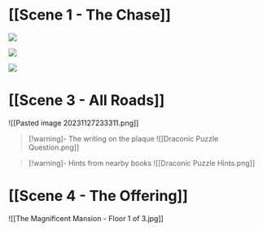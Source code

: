 # [[Scene 1 - The Chase]]

![](https://lh7-us.googleusercontent.com/hYHKTGUh6tlYvrfG21huKZIxMeh_9o5F3bvHdvrpBABG2uU8E7z2tWXbWvQ7NpYrairBTmxPSXYFsyPohg8dJYGkk7Yc3YZu03pcHxl1bheeHLpJTmUsn9P1M8OESylHjfaIzxGATZVe_kEIWqF-AYI)

![](https://lh7-us.googleusercontent.com/SPqVjOBIZBzVP_C7B6qWSQJIT18cEb-x32LkTqRPCU5Z_wkg7d7djmuLYOD_RIyhK8XD1Az8I2JaWWOOyYkx6OngtjdJS29yGhEGDB4EhkreC_-z8IOGztrgMp6PQ4VrVxc-jB9mjvsAsnP_sveQnx8)

![](https://lh7-us.googleusercontent.com/06GCA1eCx5aRkZGAI7zQu2lQUVyXphjK-7U_uWlQsqd0cVVtyPDHZVr4t4q38biIZAMqpatTwNncQwoLsjHtrWRvGFXSG9xxcBfgarUaHzfcDjzAKU8Kike1zPAi2zt7MtksQ0uCdnykLGuYNXBrjtk)


# [[Scene 3 - All Roads]]

![[Pasted image 20231127233311.png]]

> [!warning]- The writing on the plaque
>![[Draconic Puzzle Question.png]]

> [!warning]- Hints from nearby books
> ![[Draconic Puzzle Hints.png]]

# [[Scene 4 - The Offering]]

![[The Magnificent Mansion - Floor 1 of 3.jpg]]
